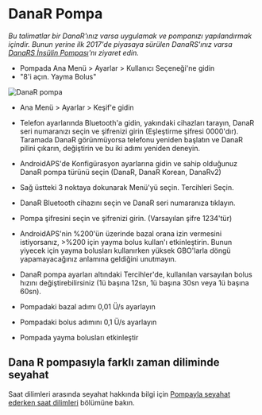 # DanaR Pompa

*Bu talimatlar bir DanaR'ınız varsa uygulamak ve pompanızı yapılandırmak içindir. Bunun yerine ilk 2017'de piyasaya sürülen DanaRS'ınız varsa [DanaRS İnsülin Pompası](./DanaRS-Insulin-Pump)'nı ziyaret edin.*

* Pompada Ana Menü > Ayarlar > Kullanıcı Seçeneği'ne gidin
* "8'i açın. Yayma Bolus"

![DanaR pompa](../images/danar1.png)

* Ana Menü > Ayarlar > Keşif'e gidin
* Telefon ayarlarında Bluetooth'a gidin, yakındaki cihazları tarayın, DanaR seri numaranızı seçin ve şifrenizi girin (Eşleştirme şifresi 0000'dır). Taramada DanaR görünmüyorsa telefonu yeniden başlatın ve DanaR pilini çıkarın, değiştirin ve bu iki adımı yeniden deneyin.

* AndroidAPS'de Konfigürasyon ayarlarına gidin ve sahip olduğunuz DanaR pompa türünü seçin (DanaR, DanaR Korean, DanaRv2)

* Sağ üstteki 3 noktaya dokunarak Menü'yü seçin. Tercihleri Seçin.
* DanaR Bluetooth cihazını seçin ve DanaR seri numaranıza tıklayın.
* Pompa şifresini seçin ve şifrenizi girin. (Varsayılan şifre 1234'tür)
* AndroidAPS'nin %200'ün üzerinde bazal orana izin vermesini istiyorsanız, >%200 için yayma bolus kullan'ı etkinleştirin. Bunun yiyecek için yayma bolusları kullanırken yüksek GBO'larla döngü yapamayacağınız anlamına geldiğini unutmayın.
* DanaR pompa ayarları altındaki Tercihler'de, kullanılan varsayılan bolus hızını değiştirebilirsiniz (1ü başına 12sn, 1ü başına 30sn veya 1ü başına 60sn).
* Pompadaki bazal adımı 0,01 Ü/s ayarlayın
* Pompadaki bolus adımını 0,1 Ü/s ayarlayın
* Pompada yayma bolusları etkinleştir

## Dana R pompasıyla farklı zaman diliminde seyahat

Saat dilimleri arasında seyahat hakkında bilgi için [Pompayla seyahat ederken saat dilimleri](Timezone-traveling-danarv2-danars) bölümüne bakın.